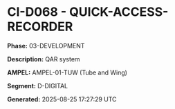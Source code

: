 # CI-D068 - QUICK-ACCESS-RECORDER

**Phase:** 03-DEVELOPMENT

**Description:** QAR system

**AMPEL:** AMPEL-01-TUW (Tube and Wing)

**Segment:** D-DIGITAL

**Generated:** 2025-08-25 17:27:29 UTC
